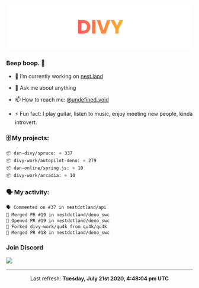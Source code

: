 
![](https://github.com/divy-work/divy-work/raw/master/assets/divy.png)

### Beep boop. 👋

- 🔭 I’m currently working on [nest.land](https://github.com/nestdotland/nest.land)

- 💬 Ask me about anything

- 📫 How to reach me: [@undefined_void](https://instagram.com/divy.exe)

- ⚡ Fun fact: I play guitar, listen to music, enjoy meeting new people, kinda introvert.

### 🗄 My projects:

```
📦 dan-divy/spruce: ⭐️ 337
📦 divy-work/autopilot-deno: ⭐️ 279
📦 dan-online/spring.js: ⭐️ 10
📦 divy-work/arcadia: ⭐️ 10
```

### 🗣 My activity:

```
🗣 Commented on #37 in nestdotland/api
🎉 Merged PR #19 in nestdotland/deno_swc
💪 Opened PR #19 in nestdotland/deno_swc
🍴 Forked divy-work/qu4k from qu4k/qu4k
🎉 Merged PR #18 in nestdotland/deno_swc
```

### Join Discord

[![](https://discordapp.com/api/guilds/715564894904123424/widget.png?style=banner2)](https://discord.gg/uqywa4W)

------------
<p align="center">Last refresh: <b>Tuesday, July 21st 2020, 4:48:04 pm UTC</b></p>
